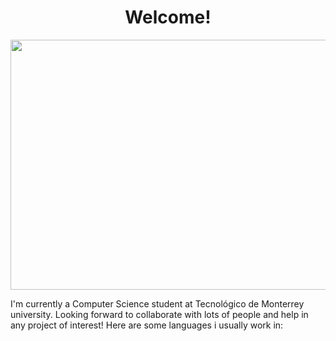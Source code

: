 # <h1 align="center"> Welcome! </h1>
<p align="center">
  <img width="700" height="400" src="https://64.media.tumblr.com/2c5d7360f8957c615772be568f85ba65/tumblr_nt23wyxU9r1udc81xo1_1280.pnj">
</p>

I'm currently a Computer Science student at Tecnológico de Monterrey university. Looking forward to collaborate with lots of people and help in any project of interest!
Here are some languages i usually work in:

